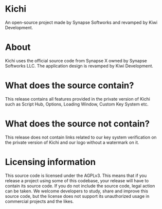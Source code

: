 # Kichi
An open-source project made by Synapse Softworks and revamped by Kiwi Development.

# About
Kichi uses the official source code from Synapse X owned by Synapse Softworks LLC. The application design is revamped by Kiwi Development.

# What does the source contain?
This release contains all features provided in the private version of Kichi such as Script Hub, Options, Loading Window, Custom Key System etc.

# What does the source not contain?
This release does not contain links related to our key system verification on the private version of Kichi and our logo without a watermark on it.

# Licensing information
This source code is licensed under the AGPLv3. This means that if you release a project using some of this codebase, your release will have to contain its source code. If you do not include the source code, legal action can be taken. We welcome developers to study, share and improve this source code, but the license does not support its unauthorized usage in commercial projects and the likes.
